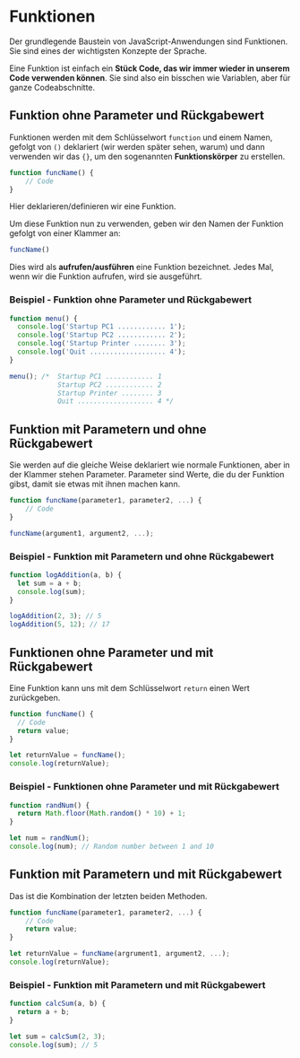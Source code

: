 # Funktionen

<show-structure depth="2" />

Der grundlegende Baustein von JavaScript-Anwendungen sind Funktionen. Sie sind eines der wichtigsten Konzepte der Sprache.

Eine Funktion ist einfach ein **Stück Code, das wir immer wieder in unserem Code verwenden können**. Sie sind also ein bisschen wie Variablen, aber
für ganze Codeabschnitte.

## Funktion ohne Parameter und Rückgabewert

Funktionen werden mit dem Schlüsselwort `function` und einem Namen, gefolgt von `()` deklariert (wir werden später sehen, warum) und dann verwenden
wir das `{}`, um den sogenannten **Funktionskörper** zu erstellen.

```JavaScript
function funcName() {
	// Code
}
```

Hier deklarieren/definieren wir eine Funktion.

Um diese Funktion nun zu verwenden, geben wir den Namen der Funktion gefolgt von einer Klammer an:

```JavaScript
funcName()
```

Dies wird als **aufrufen/ausführen** eine Funktion bezeichnet. Jedes Mal, wenn wir die Funktion aufrufen, wird sie ausgeführt.

### Beispiel - Funktion ohne Parameter und Rückgabewert

```JavaScript
function menu() {
  console.log('Startup PC1 ............ 1');
  console.log('Startup PC2 ............ 2');
  console.log('Startup Printer ........ 3');
  console.log('Quit ................... 4');
}

menu(); /*  Startup PC1 ............ 1
            Startup PC2 ............ 2
            Startup Printer ........ 3
            Quit ................... 4 */
```

## Funktion mit Parametern und ohne Rückgabewert

Sie werden auf die gleiche Weise deklariert wie normale Funktionen, aber in der Klammer stehen Parameter. Parameter sind Werte, die du der Funktion
gibst, damit sie etwas mit ihnen machen kann.

```JavaScript
function funcName(parameter1, parameter2, ...) {
	// Code
}

funcName(argument1, argument2, ...);
```

### Beispiel - Funktion mit Parametern und ohne Rückgabewert

```JavaScript
function logAddition(a, b) {
  let sum = a + b;
  console.log(sum);
}

logAddition(2, 3); // 5
logAddition(5, 12); // 17
```

## Funktionen ohne Parameter und mit Rückgabewert

Eine Funktion kann uns mit dem Schlüsselwort `return` einen Wert zurückgeben.

```JavaScript
function funcName() {
  // Code
  return value;
}

let returnValue = funcName();
console.log(returnValue);
```

### Beispiel - Funktionen ohne Parameter und mit Rückgabewert

```JavaScript
function randNum() {
  return Math.floor(Math.random() * 10) + 1;
}

let num = randNum();
console.log(num); // Random number between 1 and 10
```

## Funktion mit Parametern und mit Rückgabewert

Das ist die Kombination der letzten beiden Methoden.

```JavaScript
function funcName(parameter1, parameter2, ...) {
	// Code
	return value;
}

let returnValue = funcName(argrument1, argument2, ...);
console.log(returnValue);
```

### Beispiel - Funktion mit Parametern und mit Rückgabewert

```JavaScript
function calcSum(a, b) {
  return a + b;
}

let sum = calcSum(2, 3);
console.log(sum); // 5
```